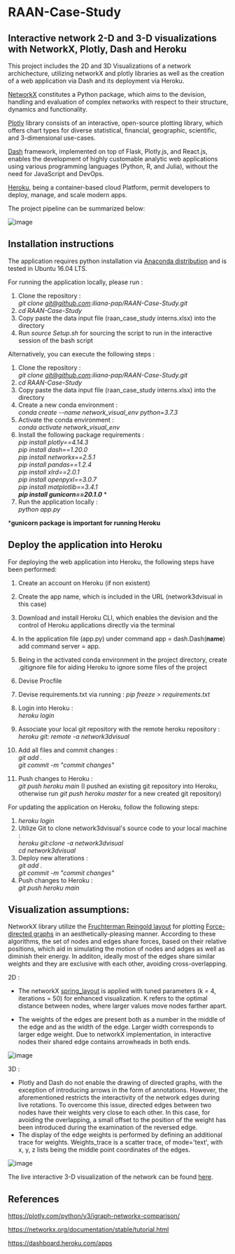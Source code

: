 # RAAN-Case-Study

## Interactive network 2-D and 3-D visualizations with NetworkX, Plotly, Dash and Heroku

This project includes the 2D and 3D Visualizations of a network archichecture, utilizing networkX and plotly libraries as well as the creation of a web application via Dash and its deployment via Heroku.

[NetworkX](https://networkx.org/) constitutes a Python package, which aims to the devision, handling and evaluation of complex networks with respect to their structure, dynamics and functionality. 

[Plotly](https://plotly.com/) library consists of an interactive, open-source plotting library, which offers chart types for diverse statistical, financial, geographic, scientific, and 3-dimensional use-cases.

[Dash](https://dash.plotly.com/introduction#:~:text=Dash%20is%20a%20productive%20Python,works%20with%20data%20in%20Python.) framework, implemented on top of Flask, Plotly.js, and React.js, enables the development of highly customable analytic web applications using various programming languages (Python, R, and Julia), without the need for JavaScript and DevOps.

[Heroku](https://www.heroku.com/what), being a container-based cloud Platform, permit developers to deploy, manage, and scale modern apps.

The project pipeline can be summarized below:

![image](Project_Overview.png)

## Installation instructions

The application requires python installation via [Anaconda distribution](https://docs.anaconda.com/anaconda/install/) and is tested in Ubuntu 16.04 LTS.

For running the application locally, please run :

1. Clone the repository : \
    _git clone git@github.com:iliana-pap/RAAN-Case-Study.git_
3. _cd RAAN-Case-Study_
4. Copy paste the data input file (raan_case_study interns.xlsx) into the directory
5. Run _source Setup.sh_ for sourcing the script to run in the interactive session of the bash script

Alternatively, you can execute the following steps :

1. Clone the repository : \
    _git clone git@github.com:iliana-pap/RAAN-Case-Study.git_
3. _cd RAAN-Case-Study_
4. Copy paste the data input file (raan_case_study interns.xlsx) into the directory
5. Create a new conda environment : \
   _conda create --name network_visual_env python=3.7.3_
5. Activate the conda environment :\
   _conda activate network_visual_env_
6. Install the following package requirements : \
   _pip install plotly==4.14.3_ \
   _pip install dash==1.20.0_ \
   _pip install networkx==2.5.1_ \
   _pip install pandas==1.2.4_ \
   _pip install xlrd==2.0.1_ \
   _pip install openpyxl==3.0.7_ \
   _pip install matplotlib==3.4.1_\
   **_pip install gunicorn==20.1.0_** *
 7. Run the application locally : \
    _python app.py_
   
  ***gunicorn package is important for running Heroku**
  
 ## Deploy the application into Heroku
 
 For deploying the web application into Heroku, the following steps have been performed:
 1. Create an account on Heroku (if non existent)
 2. Create the app name, which is included in the URL (network3dvisual in this case)
 3. Download and install Heroku CLI, which enables the devision and the control of Heroku applications directly via the terminal
 4. In the application file (app.py) under command app = dash.Dash(__name__) add command server = app.
 5. Being in the activated conda environment in the project directory, create .gitignore file for aiding Heroku to ignore some files of the project
 6. Devise Procfile 
 7. Devise requirements.txt via running :
   _pip freeze > requirements.txt_
   
 8. Login into Heroku : \
    _heroku login_
 9. Associate your local git repository with the remote heroku repository : \
    _heroku git: remote -a network3dvisual_
 10. Add all files and commit changes : \
     _git add ._ \
     _git commit -m "commit changes"_ 
  11. Push changes to Heroku : \
     _git push heroku main_ (I pushed an existing git repository into Heroku, otherwise run _git push heroku master_ for a new created git repository)

For updating the application on Heroku, follow the following steps:
1. _heroku login_
2. Utilize Git to clone network3dvisual's source code to your local machine : \
  _heroku git:clone -a network3dvisual_ \
 _cd network3dvisual_
3. Deploy new alterations : \
    _git add ._ \
    _git commit -m "commit changes"_ 
4.  Push changes to Heroku : \
     _git push heroku main_

  

## Visualization assumptions:

NetworkX library utilize the [Fruchterman Reingold layout](https://github.com/gephi/gephi/wiki/Fruchterman-Reingold) for plotting [Force-directed graphs](https://en.wikipedia.org/wiki/Force-directed_graph_drawing) in an aesthetically-pleasing manner. According to these algorithms, the set of nodes and edges share forces, based on their relative positions, which aid in simulating the motion of nodes and adges as well as diminish their energy. In additon, ideally most of the edges share similar weights and they are exclusive with each other, avoiding cross-overlapping.

 2D :
 
 * The networkX [spring_layout](https://networkx.org/documentation/stable/reference/generated/networkx.drawing.layout.spring_layout.html) is applied  with tuned parameters (k = 4, iterations = 50) for enhanced visualization. K refers to the optimal distance between nodes, where larger values move nodes farther apart. 
 
  * The weights of the edges are present both as a number in the middle of the edge and as the width of the edge. Larger width corresponds to larger edge weight. Due to networkX implementation, in interactive nodes their shared edge contains arrowheads in both ends.

![image](Network_2D_Visualization.png)

3D :

* Plotly and Dash do not enable the drawing of directed graphs, with the exception of introducing arrows in the form of annotations. However, the aforementioned restricts the interactivity of the network edges during live rotations. To overcome this issue, directed edges between two nodes have their weights very close to each other. In this case, for avoiding the overlapping, a small offset to the position of the weight has been introduced during the examination of the reversed edge.
* The display of the edge weights is performed by defining an additional trace for weights. Weights_trace is a scatter trace, of mode='text', with x, y, z lists being the middle point coordinates of the edges. 

![image](Network_3D_Visualization.png)

The live interactive 3-D visualization of the network can be found [here](https://network3dvisual.herokuapp.com/).


## References

https://plotly.com/python/v3/igraph-networkx-comparison/

https://networkx.org/documentation/stable/tutorial.html

https://dashboard.heroku.com/apps
